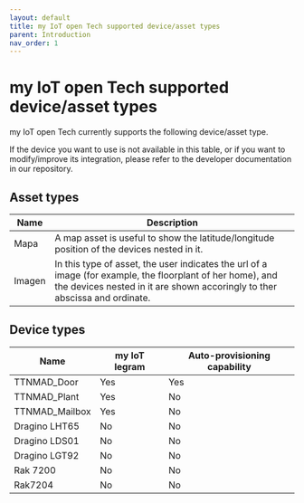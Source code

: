 ```yaml
---
layout: default
title: my IoT open Tech supported device/asset types
parent: Introduction
nav_order: 1
---
```


# my IoT open Tech supported device/asset types

my IoT open Tech currently supports the following device/asset type.

If the device you want to use is not available in this table, or if you want to modify/improve its integration, please refer to the developer documentation in our repository.

## Asset types

|Name|Description|
|---|---|
|Mapa|A map asset is useful to show the latitude/longitude position of the devices nested in it.|
|Imagen|In this type of asset, the user indicates the url of a image (for example, the floorplant of her home), and the devices nested in it are shown accoringly to ther abscissa and ordinate.|

## Device types

|Name|my IoT legram| Auto-provisioning capability|
|---|---|---|
|TTNMAD_Door|Yes|Yes|
|TTNMAD_Plant|Yes|No|
|TTNMAD_Mailbox|Yes|No|
|Dragino LHT65|No|No|
|Dragino LDS01|No|No|
|Dragino LGT92|No|No|
|Rak 7200|No|No|
|Rak7204|No|No|
